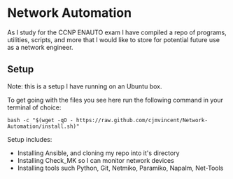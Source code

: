 # Network Automation
As I study for the CCNP ENAUTO exam I have compiled a repo of programs, utilities, scripts, and more that I would like to store for potential future use as a network engineer.


## Setup
Note: this is a setup I have running on an Ubuntu box.

To get going with the files you see here run the following command in your terminal of choice:

` bash -c "$(wget -qO - https://raw.github.com/cjmvincent/Network-Automation/install.sh)" `

Setup includes:
* Installing Ansible, and cloning my repo into it's directory
* Installing Check_MK so I can monitor network devices
* Installing tools such Python, Git, Netmiko, Paramiko, Napalm, Net-Tools

